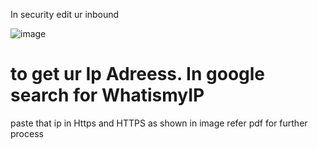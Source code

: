 In security edit ur inbound 

![image](https://github.com/PrathamM16/Instance_Creating_and_Running_Static_Web_on_Instance/assets/121935421/ea1009f5-d5a7-40e2-b1f1-a65611d9b331)

# to get ur Ip Adreess. In google search for WhatismyIP
paste that ip in Https and HTTPS  as shown in image 
refer pdf for further process 

